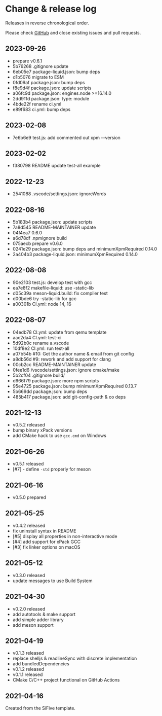 # Change & release log

Releases in reverse chronological order.

Please check
[GitHub](https://github.com/xpack/hello-world-template-xpack/issues/)
and close existing issues and pull requests.

## 2023-09-26

* prepare v0.6.1
* 5b76268 .gitignore update
* 6eb05e7 package-liquid.json: bump deps
* d1b5076 migrate to ESM
* 0fd09af package.json: bump deps
* f8e9d4f package.json: update scripts
* a06fc9d package.json: engines.node >=16.14.0
* 2dd911d package.json: type: module
* 4bde22f rename ci.yml
* e89f683 ci.yml: bump deps

## 2023-02-08

* 7e6b6e9 test.js: add commented out xpm --version

## 2023-02-02

* f380798 README update test-all example

## 2022-12-23

* 2541088 .vscode/settings.json: ignoreWords

## 2022-08-16

* 5b183b4 package.json: update scripts
* 7a8d545 README-MAINTAINER update
* 04f4ea7 0.6.0
* a6d78df .npmignore build
* 075aecb prepare v0.6.0
* 0241e29 package.json: bump deps and minimumXpmRequired 0.14.0
* 2a404b3 package-liquid.json: minimumXpmRequired 0.14.0

## 2022-08-08

* 90e2103 test.js: develop test with gcc
* ea7e8f2 makefile-liquid: use -static-lib
* d05c39a meson-liquid.build: fix compiler test
* d00bde6 try -static-lib for gcc
* a00301b CI.yml: node 14, 16

## 2022-08-07

* 04edb78 CI.yml: update from qemu template
* aac2da4 CI.yml: test-ci
* 5d92b0c rename a.vscode
* 10df8e2 CI.yml: run test-all
* a07b54b #10: Get the author name & email from git config
* a8db56d #9: rework and add support for clang
* 00cb2cc README-MAINTAINER update
* 0fee1d6 /vscode/settings.json: ignore cmake/make
* 5b2cf04 .gitignore build/
* d666f79 package.json: more npm scripts
* 95e4725 package.json: bump minimumXpmRequired 0.13.7
* 5b669dd package.json: bump deps
* 485b417 package.json: add git-config-path & co deps

## 2021-12-13

* v0.5.2 released
* bump binary xPack versions
* add CMake hack to use `gcc.cmd` on Windows

## 2021-06-26

* v0.5.1 released
* [#7] - define `-std` properly for meson

## 2021-06-16

* v0.5.0 prepared

## 2021-05-25

* v0.4.2 released
* fix uninstall syntax in README
* [#5] display all properties in non-interactive mode
* [#4] add support for xPack GCC
* [#3] fix linker options on macOS

## 2021-05-12

* v0.3.0 released
* update messages to use Build System

## 2021-04-30

* v0.2.0 released
* add autotools & make support
* add simple adder library
* add meson support

## 2021-04-19

* v0.1.3 released
* replace shelljs & readlineSync with discrete implementation
* add bundledDependencies
* v0.1.2 released
* v0.1.1 released
* CMake C/C++ project functional on GitHub Actions

## 2021-04-16

Created from the SiFive template.
